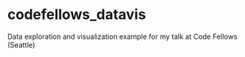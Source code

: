 # codefellows_datavis
Data exploration and visualization example for my talk at Code Fellows (Seattle)
